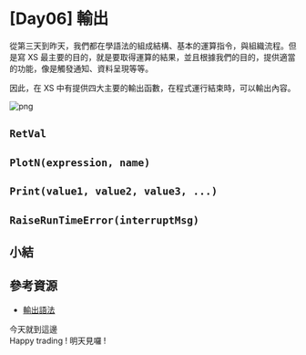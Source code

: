 # [Day06] 輸出

從第三天到昨天，我們都在學語法的組成結構、基本的運算指令，與組織流程。但是寫 XS 最主要的目的，就是要取得運算的結果，並且根據我們的目的，提供適當的功能，像是觸發通知、資料呈現等等。

因此，在 XS 中有提供四大主要的輸出函數，在程式運行結束時，可以輸出內容。

![png](http://cdn.xstrader.net/wp-content/uploads/2015/05/07_%E8%BC%B8%E5%87%BA%E8%AA%9E%E6%B3%95_1.png)

## `RetVal`

## `PlotN(expression, name)`

## `Print(value1, value2, value3, ...)`

## `RaiseRunTimeError(interruptMsg)`

## 小結

## 參考資源

- [輸出語法](http://xstrader.net/%E8%BC%B8%E5%87%BA%E8%AA%9E%E6%B3%95/)

今天就到這邊  
Happy trading ! 明天見囉 !
